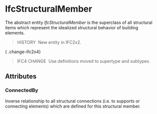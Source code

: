 # IfcStructuralMember

The abstract entity _IfcStructuralMember_ is the superclass of all structural items which represent the idealized structural behavior of building elements.

> HISTORY&nbsp; New entity in IFC2x2.

{ .change-ifc2x4}
> IFC4 CHANGE&nbsp; Use definitions moved to supertype and subtypes.

## Attributes

### ConnectedBy
Inverse relationship to all structural connections (i.e. to supports or connecting elements) which are defined for this structural member.
